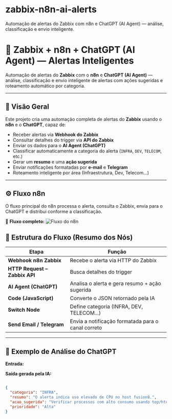 # zabbix-n8n-ai-alerts
Automação de alertas do Zabbix com n8n e ChatGPT (AI Agent) — análise, classificação e envio inteligente.

# 🤖 Zabbix + n8n + ChatGPT (AI Agent) — Alertas Inteligentes

Automação de alertas do **Zabbix** com o **n8n** e **ChatGPT (AI Agent)** — análise, classificação e envio inteligente de alertas com ações sugeridas e roteamento automático por categoria.

---

## 🧠 Visão Geral

Este projeto cria uma automação completa de alertas do **Zabbix** usando o **n8n** e o **ChatGPT**, capaz de:

- Receber alertas via **Webhook do Zabbix**
- Consultar detalhes do trigger via **API do Zabbix**
- Enviar os dados para o **AI Agent (ChatGPT)**
- Classificar automaticamente a categoria do alerta (`INFRA`, `DEV`, `TELECOM`, etc.)
- Gerar um **resumo** e uma **ação sugerida**
- Enviar notificações formatadas por **e-mail** e **Telegram**
- Roteamento inteligente por área (Infraestrutura, Dev, Telecom...)

---

## ⚙️ Fluxo n8n

O fluxo principal do n8n processa o alerta, consulta o Zabbix, envia para o ChatGPT e distribui conforme a classificação.

📸 **Fluxo completo:**
![Fluxo do n8n](n8n-screenshots/Captura%20de%20tela%202025-10-20%20184146.png)


## 🧩 Estrutura do Fluxo (Resumo dos Nós)

| Etapa | Função |
|-------|--------|
| **Webhook n8n Zabbix** | Recebe o alerta via HTTP do Zabbix |
| **HTTP Request – Zabbix API** | Busca detalhes do trigger |
| **AI Agent (ChatGPT)** | Analisa o alerta e gera resumo + ação sugerida |
| **Code (JavaScript)** | Converte o JSON retornado pela IA |
| **Switch Node** | Define categoria (INFRA, DEV, TELECOM...) |
| **Send Email / Telegram** | Envia a notificação formatada para o canal correto |

---

## 🧠 Exemplo de Análise do ChatGPT

**Entrada:**


**Saída gerada pela IA:**
```json

{
  "categoria": "INFRA",
  "resumo": "O alerta indica uso elevado de CPU no host fusion8.",
  "acao_sugerida": "Verificar processos com alto consumo usando top/htop e avaliar necessidade de escalonamento de recursos.",
  "prioridade": "Alta"
}








